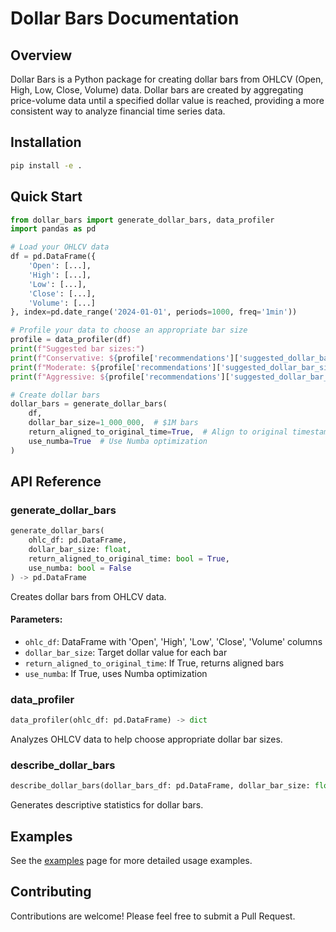 # Dollar Bars Documentation

## Overview

Dollar Bars is a Python package for creating dollar bars from OHLCV (Open, High, Low, Close, Volume) data. Dollar bars are created by aggregating price-volume data until a specified dollar value is reached, providing a more consistent way to analyze financial time series data.

## Installation

```bash
pip install -e .
```

## Quick Start

```python
from dollar_bars import generate_dollar_bars, data_profiler
import pandas as pd

# Load your OHLCV data
df = pd.DataFrame({
    'Open': [...],
    'High': [...],
    'Low': [...],
    'Close': [...],
    'Volume': [...]
}, index=pd.date_range('2024-01-01', periods=1000, freq='1min'))

# Profile your data to choose an appropriate bar size
profile = data_profiler(df)
print(f"Suggested bar sizes:")
print(f"Conservative: ${profile['recommendations']['suggested_dollar_bar_sizes']['conservative']:,.2f}")
print(f"Moderate: ${profile['recommendations']['suggested_dollar_bar_sizes']['moderate']:,.2f}")
print(f"Aggressive: ${profile['recommendations']['suggested_dollar_bar_sizes']['aggressive']:,.2f}")

# Create dollar bars
dollar_bars = generate_dollar_bars(
    df,
    dollar_bar_size=1_000_000,  # $1M bars
    return_aligned_to_original_time=True,  # Align to original timestamps
    use_numba=True  # Use Numba optimization
)
```

## API Reference

### generate_dollar_bars

```python
generate_dollar_bars(
    ohlc_df: pd.DataFrame,
    dollar_bar_size: float,
    return_aligned_to_original_time: bool = True,
    use_numba: bool = False
) -> pd.DataFrame
```

Creates dollar bars from OHLCV data.

#### Parameters:
- `ohlc_df`: DataFrame with 'Open', 'High', 'Low', 'Close', 'Volume' columns
- `dollar_bar_size`: Target dollar value for each bar
- `return_aligned_to_original_time`: If True, returns aligned bars
- `use_numba`: If True, uses Numba optimization

### data_profiler

```python
data_profiler(ohlc_df: pd.DataFrame) -> dict
```

Analyzes OHLCV data to help choose appropriate dollar bar sizes.

### describe_dollar_bars

```python
describe_dollar_bars(dollar_bars_df: pd.DataFrame, dollar_bar_size: float) -> dict
```

Generates descriptive statistics for dollar bars.

## Examples

See the [examples](examples.md) page for more detailed usage examples.

## Contributing

Contributions are welcome! Please feel free to submit a Pull Request. 